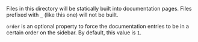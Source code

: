 Files in this directory will be statically built into documentation pages. Files prefixed with `_` (like this one) will
not be built.

`order` is an optional property to force the documentation entries to be in a certain order on the sidebar. By default,
this value is `1`.
